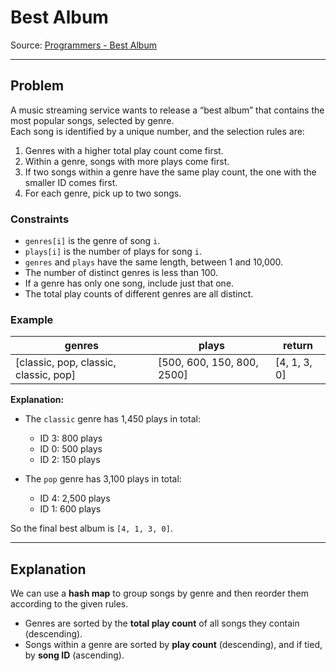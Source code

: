 # Best Album

Source: [Programmers - Best Album](https://programmers.co.kr/learn/courses/30/lessons/42579)

---

## Problem

A music streaming service wants to release a “best album” that contains the most popular songs, selected by genre.  
Each song is identified by a unique number, and the selection rules are:

1. Genres with a higher total play count come first.  
2. Within a genre, songs with more plays come first.  
3. If two songs within a genre have the same play count, the one with the smaller ID comes first.  
4. For each genre, pick up to two songs.  

### Constraints
- `genres[i]` is the genre of song `i`.  
- `plays[i]` is the number of plays for song `i`.  
- `genres` and `plays` have the same length, between 1 and 10,000.  
- The number of distinct genres is less than 100.  
- If a genre has only one song, include just that one.  
- The total play counts of different genres are all distinct.  

### Example

| genres | plays | return |
|--------|-------|--------|
| [classic, pop, classic, classic, pop] | [500, 600, 150, 800, 2500] | [4, 1, 3, 0] |

**Explanation:**

- The `classic` genre has 1,450 plays in total:  
  - ID 3: 800 plays  
  - ID 0: 500 plays  
  - ID 2: 150 plays  

- The `pop` genre has 3,100 plays in total:  
  - ID 4: 2,500 plays  
  - ID 1: 600 plays  

So the final best album is `[4, 1, 3, 0]`.

---

## Explanation

We can use a **hash map** to group songs by genre and then reorder them according to the given rules.  

- Genres are sorted by the **total play count** of all songs they contain (descending).  
- Songs within a genre are sorted by **play count** (descending), and if tied, by **song ID** (ascending).  
